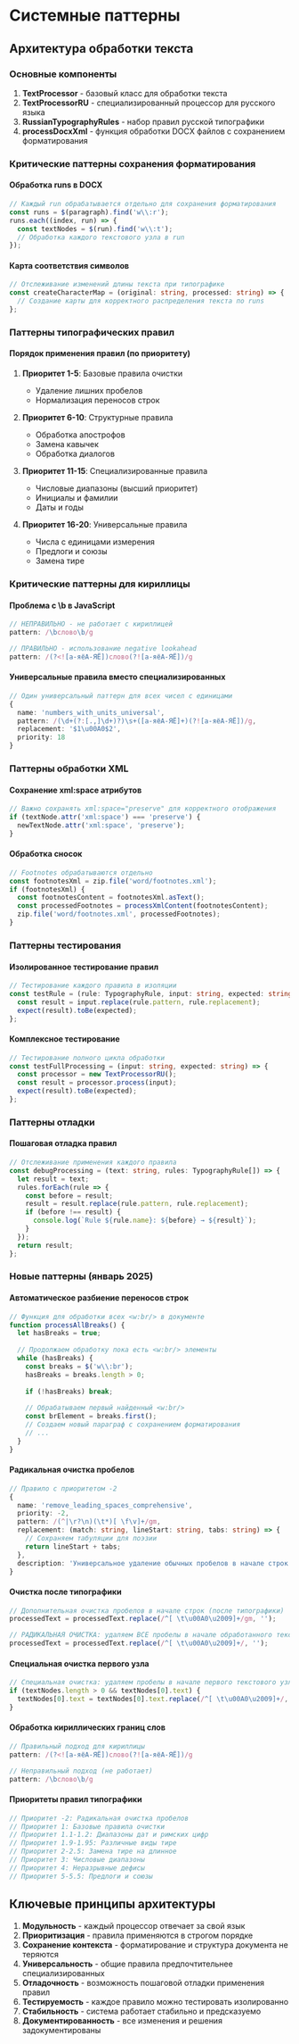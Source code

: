 # Системные паттерны

## Архитектура обработки текста

### Основные компоненты
1. **TextProcessor** - базовый класс для обработки текста
2. **TextProcessorRU** - специализированный процессор для русского языка
3. **RussianTypographyRules** - набор правил русской типографики
4. **processDocxXml** - функция обработки DOCX файлов с сохранением форматирования

### Критические паттерны сохранения форматирования

#### Обработка runs в DOCX
```typescript
// Каждый run обрабатывается отдельно для сохранения форматирования
const runs = $(paragraph).find('w\\:r');
runs.each((index, run) => {
  const textNodes = $(run).find('w\\:t');
  // Обработка каждого текстового узла в run
});
```

#### Карта соответствия символов
```typescript
// Отслеживание изменений длины текста при типографике
const createCharacterMap = (original: string, processed: string) => {
  // Создание карты для корректного распределения текста по runs
};
```

### Паттерны типографических правил

#### Порядок применения правил (по приоритету)
1. **Приоритет 1-5**: Базовые правила очистки
   - Удаление лишних пробелов
   - Нормализация переносов строк

2. **Приоритет 6-10**: Структурные правила
   - Обработка апострофов
   - Замена кавычек
   - Обработка диалогов

3. **Приоритет 11-15**: Специализированные правила
   - Числовые диапазоны (высший приоритет)
   - Инициалы и фамилии
   - Даты и годы

4. **Приоритет 16-20**: Универсальные правила
   - Числа с единицами измерения
   - Предлоги и союзы
   - Замена тире

### Критические паттерны для кириллицы

#### Проблема с \b в JavaScript
```javascript
// НЕПРАВИЛЬНО - не работает с кириллицей
pattern: /\bслово\b/g

// ПРАВИЛЬНО - использование negative lookahead
pattern: /(?<![а-яёА-ЯЁ])слово(?![а-яёА-ЯЁ])/g
```

#### Универсальные правила вместо специализированных
```typescript
// Один универсальный паттерн для всех чисел с единицами
{
  name: 'numbers_with_units_universal',
  pattern: /(\d+(?:[.,]\d+)?)\s+([а-яёА-ЯЁ]+)(?![а-яёА-ЯЁ])/g,
  replacement: '$1\u00A0$2',
  priority: 18
}
```

### Паттерны обработки XML

#### Сохранение xml:space атрибутов
```typescript
// Важно сохранять xml:space="preserve" для корректного отображения
if (textNode.attr('xml:space') === 'preserve') {
  newTextNode.attr('xml:space', 'preserve');
}
```

#### Обработка сносок
```typescript
// Footnotes обрабатываются отдельно
const footnotesXml = zip.file('word/footnotes.xml');
if (footnotesXml) {
  const footnotesContent = footnotesXml.asText();
  const processedFootnotes = processXmlContent(footnotesContent);
  zip.file('word/footnotes.xml', processedFootnotes);
}
```

### Паттерны тестирования

#### Изолированное тестирование правил
```typescript
// Тестирование каждого правила в изоляции
const testRule = (rule: TypographyRule, input: string, expected: string) => {
  const result = input.replace(rule.pattern, rule.replacement);
  expect(result).toBe(expected);
};
```

#### Комплексное тестирование
```typescript
// Тестирование полного цикла обработки
const testFullProcessing = (input: string, expected: string) => {
  const processor = new TextProcessorRU();
  const result = processor.process(input);
  expect(result).toBe(expected);
};
```

### Паттерны отладки

#### Пошаговая отладка правил
```typescript
// Отслеживание применения каждого правила
const debugProcessing = (text: string, rules: TypographyRule[]) => {
  let result = text;
  rules.forEach(rule => {
    const before = result;
    result = result.replace(rule.pattern, rule.replacement);
    if (before !== result) {
      console.log(`Rule ${rule.name}: ${before} → ${result}`);
    }
  });
  return result;
};
```

### Новые паттерны (январь 2025)

#### Автоматическое разбиение переносов строк
```typescript
// Функция для обработки всех <w:br/> в документе
function processAllBreaks() {
  let hasBreaks = true;
  
  // Продолжаем обработку пока есть <w:br/> элементы
  while (hasBreaks) {
    const breaks = $('w\\:br');
    hasBreaks = breaks.length > 0;
    
    if (!hasBreaks) break;
    
    // Обрабатываем первый найденный <w:br/>
    const brElement = breaks.first();
    // Создаем новый параграф с сохранением форматирования
    // ...
  }
}
```

#### Радикальная очистка пробелов
```typescript
// Правило с приоритетом -2
{
  name: 'remove_leading_spaces_comprehensive',
  priority: -2,
  pattern: /(^|\r?\n)(\t*)[ \f\v]+/gm,
  replacement: (match: string, lineStart: string, tabs: string) => {
    // Сохраняем табуляции для поэзии
    return lineStart + tabs;
  },
  description: 'Универсальное удаление обычных пробелов в начале строк'
}
```

#### Очистка после типографики
```typescript
// Дополнительная очистка пробелов в начале строк (после типографики)
processedText = processedText.replace(/^[ \t\u00A0\u2009]+/gm, '');

// РАДИКАЛЬНАЯ ОЧИСТКА: удаляем ВСЕ пробелы в начале обработанного текста
processedText = processedText.replace(/^[ \t\u00A0\u2009]+/, '');
```

#### Специальная очистка первого узла
```typescript
// Специальная очистка: удаляем пробелы в начале первого текстового узла
if (textNodes.length > 0 && textNodes[0].text) {
  textNodes[0].text = textNodes[0].text.replace(/^[ \t\u00A0\u2009]+/, '');
}
```

#### Обработка кириллических границ слов
```typescript
// Правильный подход для кириллицы
pattern: /(?<![а-яёА-ЯЁ])слово(?![а-яёА-ЯЁ])/g

// Неправильный подход (не работает)
pattern: /\bслово\b/g
```

#### Приоритеты правил типографики
```typescript
// Приоритет -2: Радикальная очистка пробелов
// Приоритет 1: Базовые правила очистки
// Приоритет 1.1-1.2: Диапазоны дат и римских цифр
// Приоритет 1.9-1.95: Различные виды тире
// Приоритет 2-2.5: Замена тире на длинное
// Приоритет 3: Числовые диапазоны
// Приоритет 4: Неразрывные дефисы
// Приоритет 5-5.5: Предлоги и союзы
```

## Ключевые принципы архитектуры

1. **Модульность** - каждый процессор отвечает за свой язык
2. **Приоритизация** - правила применяются в строгом порядке
3. **Сохранение контекста** - форматирование и структура документа не теряются
4. **Универсальность** - общие правила предпочтительнее специализированных
5. **Отладочность** - возможность пошаговой отладки применения правил
6. **Тестируемость** - каждое правило можно тестировать изолированно
7. **Стабильность** - система работает стабильно и предсказуемо
8. **Документированность** - все изменения и решения задокументированы
